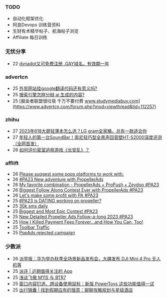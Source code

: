 ### TODO
-  自动化框架优化
-  阿良Devops 训练营资料
-  生财有术精华帖子、航海帖子浏览
-  Affiliate 每日训练

### 无忧分享
<!-- ruyo:START -->
-  22 [dynadot又可免费注册 .GAY域名，有效期一年](https://51.ruyo.net/18483.html)<!-- ruyo:END -->

### advertcn
<!-- advertcn:START -->
-  25 [外贸网站挂google翻译代码还有意义吗?](https://www.advertcn.com/forum.php?mod=viewthread&tid=112270)
-  25 [搜索引擎怎样分辩 ai 生成的内容?](https://www.advertcn.com/forum.php?mod=viewthread&tid=112269)
-  25 [掘金者联盟很垃圾  千万不要付费  www.studymediabuy.com](https://www.advertcn.com/forum.php?mod=viewthread&tid=112257)<!-- advertcn:END -->

### zhihu
<!-- zhihu:START -->
-  27 [2023年618大屏轻薄本怎么选？LG gram全家桶，总有一款适合你](http://zhuanlan.zhihu.com/p/632641888?utm_campaign=rss&utm_medium=rss&utm_source=rss&utm_content=title)
-  27 [年轻人的第一台SoundBar！索尼轻巧型全景声回音壁HT-S2000深度评测（全网首发）](http://zhuanlan.zhihu.com/p/630990296?utm_campaign=rss&utm_medium=rss&utm_source=rss&utm_content=title)
-  26 [如何评价密室逃脱游戏《长安乱》？](http://www.zhihu.com/question/563950552/answer/3045961312?utm_campaign=rss&utm_medium=rss&utm_source=rss&utm_content=title)<!-- zhihu:END -->

### afflift
<!-- afflift:START -->
-  26 [Please suggest some pops platforms to work with.](https://afflift.com/f/threads/please-suggest-some-pops-platforms-to-work-with.10064/)
-  26 [#PA23 New adventure with PropellerAds](https://afflift.com/f/threads/pa23-new-adventure-with-propellerads.11573/)
-  26 [My favorite combination - PropellerAds + ProPush + Zeydoo #PA23](https://afflift.com/f/threads/my-favorite-combination-propellerads-propush-zeydoo-pa23.11586/)
-  26 [Biggest Follow Along Contest Ever with PropellerAds #PA23](https://afflift.com/f/threads/biggest-follow-along-contest-ever-with-propellerads-pa23.11543/)
-  26 [Let&#39;s make some profit with PA #PA23](https://afflift.com/f/threads/lets-make-some-profit-with-pa-pa23.11600/)
-  25 [#PA23 is DATING working on propeller?](https://afflift.com/f/threads/pa23-is-dating-working-on-propeller.11678/)
-  25 [30k sms daily](https://afflift.com/f/threads/30k-sms-daily.11679/)
-  25 [Biggest and Most Epic Contest #PA23](https://afflift.com/f/threads/biggest-and-most-epic-contest-pa23.11557/)
-  25 [New Detailed Propeller Ads Follow-a-long 2023 #PA23](https://afflift.com/f/threads/new-detailed-propeller-ads-follow-a-long-2023-pa23.11612/)
-  25 [How I Killed Payment Fees Forever…and How You Can, Too!](https://afflift.com/f/threads/how-i-killed-payment-fees-forever%E2%80%A6and-how-you-can-too.10749/)
-  25 [Toolbar Traffic](https://afflift.com/f/threads/toolbar-traffic.11416/)
-  25 [PopAds rejected campaign](https://afflift.com/f/threads/popads-rejected-campaign.4736/)<!-- afflift:END -->

### 少数派
<!-- sspai:START -->
-  26 [派早报：华为举办秋季全场景新品发布会，大疆发布 DJI Mini 4 Pro 无人机等](https://sspai.com/post/83219)
-  25 [派评 | 近期值得关注的 App](https://sspai.com/post/83210)
-  25 [浅谈飞傲 M11S 与 BTR7](https://sspai.com/post/82472)
-  25 [窗口内容钉选、跨设备使用鼠标：新版 PowerToys 这些功能值得一试](https://sspai.com/post/83105)
-  25 [出行锦囊 | 找到假期应有的惬意：聊聊攻略规划与星级酒店](https://sspai.com/post/83199)<!-- sspai:END -->
